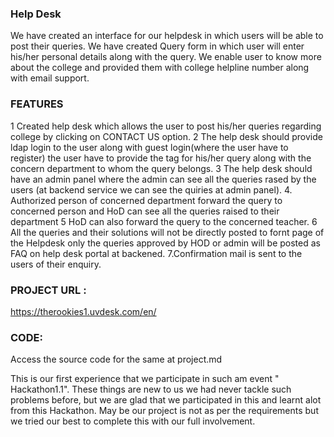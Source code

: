 ###                                   Help Desk
We have created an interface for our helpdesk in which users will be able to post their queries.
We have created Query form in which user will enter his/her personal details along with the query.
We enable user to know more about the college and provided them with college helpline number along with email support.

### FEATURES
1 Created  help desk which allows the user to post his/her queries regarding college by clicking on CONTACT US option.
2 The help desk should provide ldap login to the user along with guest login(where the user have to register) the user have to provide the tag for his/her query along with the concern department to whom the query belongs.
3 The help desk should have an admin panel where the admin can see all the queries rased by the users (at backend service we can see the quiries at admin panel).
4. Authorized person of concerned department forward the query to concerned person and HoD can see all the queries raised to their department
5 HoD can also forward the query to the concerned teacher.
6 All the queries and their solutions will not be directly posted to fornt page of the Helpdesk only the queries approved by HOD or admin will be posted as FAQ on help desk portal at backened.
7.Confirmation mail is sent to the users of their enquiry.


### PROJECT URL : 
https://therookies1.uvdesk.com/en/
 
 ### CODE:
 Access the source code for the same at project.md

This is our first experience that we participate in such am event " Hackathon1.1". These things are new to us we had never tackle  such problems before, but we are glad that we participated in this and learnt alot from this Hackathon. May be our project is not as per the requirements but we tried our best to complete this with our full involvement.


